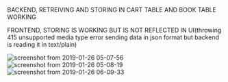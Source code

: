 BACKEND, RETREIVING AND STORING IN CART TABLE AND BOOK TABLE WORKING

FRONTEND, STORING IS WORKING BUT IS NOT REFLECTED IN UI(throwing 415 unsupported media type error sending data in json format but backend is reading it in text/plain)

![screenshot from 2019-01-26 05-07-56](https://user-images.githubusercontent.com/46513494/51779953-af050780-2130-11e9-8277-adae7d1f605e.png)
![screenshot from 2019-01-26 05-08-19](https://user-images.githubusercontent.com/46513494/51779958-b3c9bb80-2130-11e9-98ec-6d877b2f7af4.png)
![screenshot from 2019-01-26 06-09-33](https://user-images.githubusercontent.com/46513494/51779999-07d4a000-2131-11e9-8821-483d7ed526e7.png)
